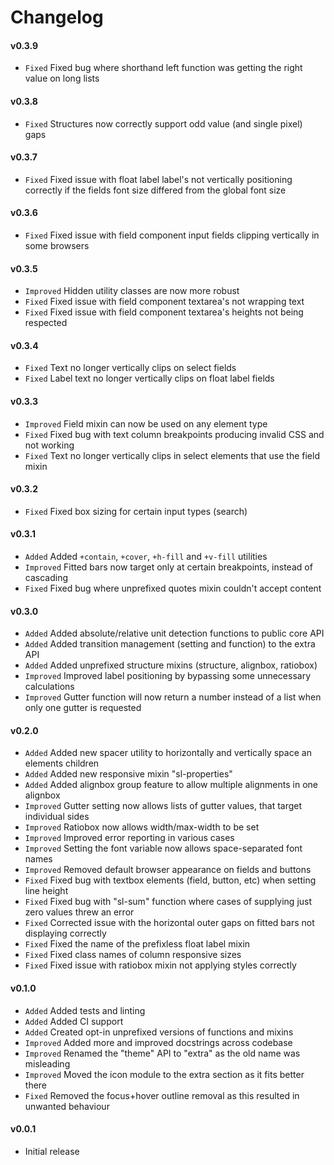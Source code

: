 # Changelog

#### v0.3.9
- `Fixed` Fixed bug where shorthand left function was getting the right value on long lists

#### v0.3.8
- `Fixed` Structures now correctly support odd value (and single pixel) gaps

#### v0.3.7
- `Fixed` Fixed issue with float label label's not vertically positioning correctly if the fields font size differed from the global font size

#### v0.3.6
- `Fixed` Fixed issue with field component input fields clipping vertically in some browsers

#### v0.3.5
- `Improved` Hidden utility classes are now more robust
- `Fixed` Fixed issue with field component textarea's not wrapping text
- `Fixed` Fixed issue with field component textarea's heights not being respected

#### v0.3.4
- `Fixed` Text no longer vertically clips on select fields
- `Fixed` Label text no longer vertically clips on float label fields

#### v0.3.3
- `Improved` Field mixin can now be used on any element type
- `Fixed` Fixed bug with text column breakpoints producing invalid CSS and not working
- `Fixed` Text no longer vertically clips in select elements that use the field mixin

#### v0.3.2
- `Fixed` Fixed box sizing for certain input types (search)

#### v0.3.1
- `Added` Added `+contain`, `+cover`, `+h-fill` and `+v-fill` utilities
- `Improved` Fitted bars now target only at certain breakpoints, instead of cascading
- `Fixed` Fixed bug where unprefixed quotes mixin couldn't accept content

#### v0.3.0

- `Added` Added absolute/relative unit detection functions to public core API
- `Added` Added transition management (setting and function) to the extra API
- `Added` Added unprefixed structure mixins (structure, alignbox, ratiobox)
- `Improved` Improved label positioning by bypassing some unnecessary calculations
- `Improved` Gutter function will now return a number instead of a list when only one gutter is requested

#### v0.2.0
- `Added` Added new spacer utility to horizontally and vertically space an elements children
- `Added` Added new responsive mixin "sl-properties"
- `Added` Added alignbox group feature to allow multiple alignments in one alignbox
- `Improved` Gutter setting now allows lists of gutter values, that target individual sides
- `Improved` Ratiobox now allows width/max-width to be set
- `Improved` Improved error reporting in various cases
- `Improved` Setting the font variable now allows space-separated font names
- `Improved` Removed default browser appearance on fields and buttons
- `Fixed` Fixed bug with textbox elements (field, button, etc) when setting line height
- `Fixed` Fixed bug with "sl-sum" function where cases of supplying just zero values threw an error
- `Fixed` Corrected issue with the horizontal outer gaps on fitted bars not displaying correctly
- `Fixed` Fixed the name of the prefixless float label mixin
- `Fixed` Fixed class names of column responsive sizes
- `Fixed` Fixed issue with ratiobox mixin not applying styles correctly

#### v0.1.0
- `Added` Added tests and linting
- `Added` Added CI support
- `Added` Created opt-in unprefixed versions of functions and mixins
- `Improved` Added more and improved docstrings across codebase
- `Improved` Renamed the "theme" API to "extra" as the old name was misleading
- `Improved` Moved the icon module to the extra section as it fits better there
- `Fixed` Removed the focus+hover outline removal as this resulted in unwanted behaviour

#### v0.0.1
- Initial release
